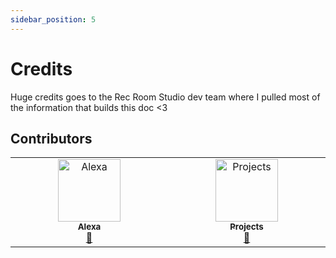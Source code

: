 ```yaml
---
sidebar_position: 5
---
```


# Credits

Huge credits goes to the Rec Room Studio dev team where I pulled most of the information that builds this doc <3



## Contributors

<!-- ALL-CONTRIBUTORS-LIST:START - Do not remove or modify this section -->
<!-- prettier-ignore-start -->
<!-- markdownlint-disable -->
<table>
  <tbody>
    <tr>
      <td align="center" valign="top" width="14.28%"><a href="https://rec.net/user/Alexa"><img src="https://avatars.githubusercontent.com/u/53471801?v=4?s=100" width="100px;" alt="Alexa"/><br /><sub><b>Alexa</b></sub></a><br /><a href="https://github.com/Alexa-RR/StudioDocs/commits?author=Alexa-RR" title="Documentation">📖</a></td>
      <td align="center" valign="top" width="14.28%"><a href="https://github.com/projects-rr"><img src="https://avatars.githubusercontent.com/u/131033778?v=4?s=100" width="100px;" alt="Projects"/><br /><sub><b>Projects</b></sub></a><br /><a href="https://github.com/Alexa-RR/StudioDocs/commits?author=projects-rr" title="Documentation">📖</a></td>
    </tr>
  </tbody>
</table>

<!-- markdownlint-restore -->
<!-- prettier-ignore-end -->

<!-- ALL-CONTRIBUTORS-LIST:END -->
